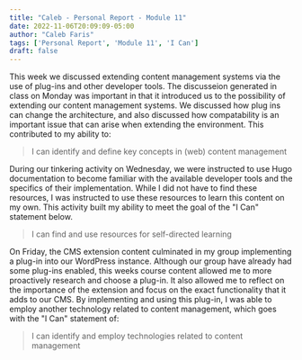 ```yaml
---
title: "Caleb - Personal Report - Module 11"
date: 2022-11-06T20:09:09-05:00
author: "Caleb Faris"
tags: ['Personal Report', 'Module 11', 'I Can']
draft: false
---
```


This week we discussed extending content management systems via the use of plug-ins and other developer tools. The discusseion generated in class on Monday was important in that it introduced us to the possibility of extending our content management systems. We discussed how plug ins can change the architecture, and also discussed how compatability is an important issue that can arise when extending the environment. This contributed to my ability to: 

> I can identify and define key concepts in (web) content management

During our tinkering activity on Wednesday, we were instructed to use Hugo documentation  to become familiar with the available developer tools and the specifics of their implementation. While I did not have to find these resources, I was instructed to use these resources to learn this content on my own. This activity built my ability to meet the goal of the "I Can" statement below. 

> I can find and use resources for self-directed learning

On Friday, the CMS extension content culminated in my group implementing a plug-in into our WordPress instance. Although our group have already had some plug-ins enabled, this weeks course content allowed me to more proactively research and choose a plug-in. It also allowed me to reflect on the importance of the extension and focus on the exact functionality that it adds to our CMS. By implementing and using this plug-in, I was able to employ another technology related to content management, which goes with the "I Can" statement of: 

> I can identify and employ technologies related to content management